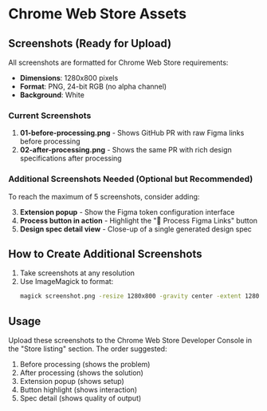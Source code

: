 # Chrome Web Store Assets

## Screenshots (Ready for Upload)

All screenshots are formatted for Chrome Web Store requirements:

- **Dimensions**: 1280x800 pixels
- **Format**: PNG, 24-bit RGB (no alpha channel)
- **Background**: White

### Current Screenshots

1. **01-before-processing.png** - Shows GitHub PR with raw Figma links before processing
2. **02-after-processing.png** - Shows the same PR with rich design specifications after processing

### Additional Screenshots Needed (Optional but Recommended)

To reach the maximum of 5 screenshots, consider adding:

3. **Extension popup** - Show the Figma token configuration interface
4. **Process button in action** - Highlight the "🎨 Process Figma Links" button
5. **Design spec detail view** - Close-up of a single generated design spec

## How to Create Additional Screenshots

1. Take screenshots at any resolution
2. Use ImageMagick to format:
   ```bash
   magick screenshot.png -resize 1280x800 -gravity center -extent 1280x800 -background white -flatten -alpha off store-assets/screenshots/03-description.png
   ```

## Usage

Upload these screenshots to the Chrome Web Store Developer Console in the "Store listing" section. The order suggested:

1. Before processing (shows the problem)
2. After processing (shows the solution)
3. Extension popup (shows setup)
4. Button highlight (shows interaction)
5. Spec detail (shows quality of output)
